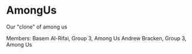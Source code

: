 # AmongUs
Our "clone" of among us

Members:
Basem Al-Rifai, Group 3, Among Us
Andrew Bracken, Group 3, Among Us
